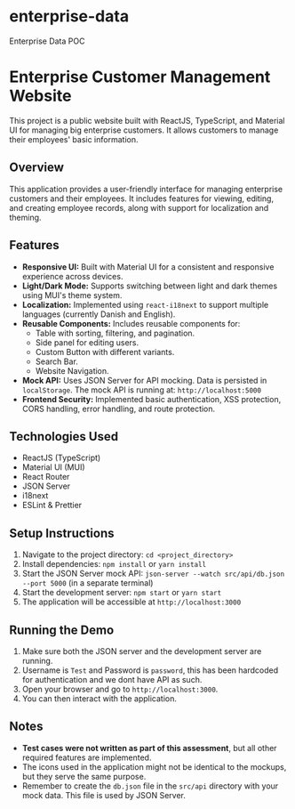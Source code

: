 # enterprise-data
Enterprise Data POC
# Enterprise Customer Management Website

This project is a public website built with ReactJS, TypeScript, and Material UI for managing big enterprise customers. It allows customers to manage their employees' basic information.

## Overview

This application provides a user-friendly interface for managing enterprise customers and their employees. It includes features for viewing, editing, and creating employee records, along with support for localization and theming.

## Features

*   **Responsive UI:** Built with Material UI for a consistent and responsive experience across devices.
*   **Light/Dark Mode:** Supports switching between light and dark themes using MUI's theme system.
*   **Localization:** Implemented using `react-i18next` to support multiple languages (currently Danish and English).
*   **Reusable Components:** Includes reusable components for:
    *   Table with sorting, filtering, and pagination.
    *   Side panel for editing users.
    *   Custom Button with different variants.
    *   Search Bar.
    *   Website Navigation.
*   **Mock API:** Uses JSON Server for API mocking. Data is persisted in `localStorage`.  The mock API is running at: `http://localhost:5000`
*   **Frontend Security:** Implemented basic authentication, XSS protection, CORS handling, error handling, and route protection.
  

## Technologies Used

*   ReactJS (TypeScript)
*   Material UI (MUI)
*   React Router
*   JSON Server
*   i18next
*   ESLint & Prettier

## Setup Instructions


1.  Navigate to the project directory: `cd <project_directory>`
2.  Install dependencies: `npm install` or `yarn install`
3.  Start the JSON Server mock API: `json-server --watch src/api/db.json --port 5000` (in a separate terminal)
4.  Start the development server: `npm start` or `yarn start`
5.  The application will be accessible at `http://localhost:3000`

## Running the Demo

1.  Make sure both the JSON server and the development server are running.
2.  Username is `Test` and Password is `password`, this has been hardcoded for authentication and we dont have API as such.
3.  Open your browser and go to `http://localhost:3000`.
4.  You can then interact with the application.

## Notes

*   **Test cases were not written as part of this assessment**, but all other required features are implemented.
*   The icons used in the application might not be identical to the mockups, but they serve the same purpose.
*   Remember to create the `db.json` file in the `src/api` directory with your mock data.  This file is used by JSON Server.
